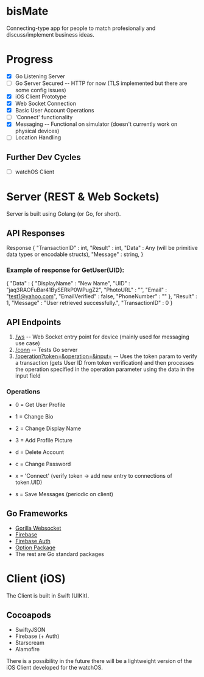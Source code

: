 # bisMate
Connecting-type app for people to match profesionally and discuss/implement business ideas. 

# Progress
- [x] Go Listening Server
- [ ] Go Server Secured -- HTTP for now (TLS implemented but there are some config issues)
- [x] iOS Client Prototype
- [x] Web Socket Connection
- [x] Basic User Account Operations
- [ ] 'Connect' functionality
- [x] Messaging -- Functional on simulator (doesn't currently work on physical devices)
- [ ] Location Handling

## Further Dev Cycles
- [ ] watchOS Client

# Server (REST & Web Sockets)
Server is built using Golang (or Go, for short).


## API Responses
Response {
    "TransactionID" : int,
    "Result" : int,
    "Data" : Any (will be primitive data types or encodable structs),
    "Message" : string,
}

### Example of response for GetUser(UID):
{
  "Data" : {
    "DisplayName" : "New Name",
    "UID" : "jaq3RAOFuBar41BySERkP0WPugZ2",
    "PhotoURL" : "",
    "Email" : "test1@yahoo.com",
    "EmailVerified" : false,
    "PhoneNumber" : ""
  },
  "Result" : 1,
  "Message" : "User retrieved successfully.",
  "TransactionID" : 0
}

## API Endpoints
1. [/ws]("http://localhost:8000/ws") -- Web Socket entry point for device (mainly used for messaging use case)
2. [/conn]("http://localhost:8000/conn") -- Tests Go server 
3. [/operation?token=<String>&operation=<String>&input=<String>]("http://localhost:8000/operation?token=<String>&operation=<String>&input=<String>") -- Uses the token param to verify a transaction (gets User ID from token verification) and then processes the operation specified in the operation parameter using the data in the input field

### Operations
- 0 = Get User Profile
- 1 = Change Bio
- 2 = Change Display Name
- 3 = Add Profile Picture

- d = Delete Account
- c = Change Password

- x = 'Connect' (verify token -> add new entry to connections of token.UID)
- s = Save Messages (periodic on client)

## Go Frameworks 
- [Gorilla Websocket]("https://github.com/gorilla/websocket")
- [Firebase]("https://firebase.google.com/go")
- [Firebase Auth]("https://firebase.google.com/go/auth")
- [Option Package]("https://google.golang.org/api/option")
- The rest are Go standard packages


# Client (iOS)
The Client is built in Swift (UIKit).

## Cocoapods
- SwiftyJSON
- Firebase (+ Auth)
- Starscream
- Alamofire

There is a possibility in the future there will be a lightweight version of the iOS Client developed for the watchOS.
